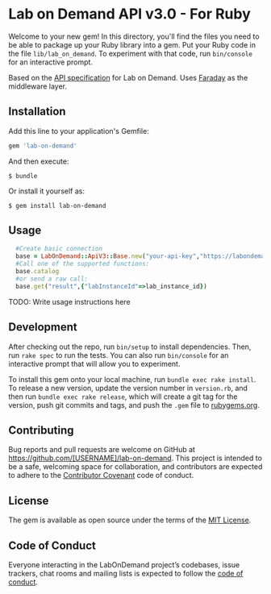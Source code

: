 # Lab on Demand API v3.0 - For Ruby

Welcome to your new gem! In this directory, you'll find the files you need to be able to package up your Ruby library into a gem. Put your Ruby code in the file `lib/lab_on_demand`. To experiment with that code, run `bin/console` for an interactive prompt.

Based on the [API specification](https://labondemand.com/apidocumentation/v3) for Lab on Demand. Uses [Faraday](https://github.com/lostisland/faraday) as the middleware layer.

## Installation

Add this line to your application's Gemfile:

```ruby
gem 'lab-on-demand'
```

And then execute:

    $ bundle

Or install it yourself as:

    $ gem install lab-on-demand

## Usage

```ruby
  #Create basic connection
  base = LabOnDemand::ApiV3::Base.new("your-api-key","https://labondemand.com/api/v3/")
  #Call one of the supported functions:
  base.catalog
  #or send a raw call:
  base.get("result",{"labInstanceId"=>lab_instance_id})

```
TODO: Write usage instructions here

## Development

After checking out the repo, run `bin/setup` to install dependencies. Then, run `rake spec` to run the tests. You can also run `bin/console` for an interactive prompt that will allow you to experiment.

To install this gem onto your local machine, run `bundle exec rake install`. To release a new version, update the version number in `version.rb`, and then run `bundle exec rake release`, which will create a git tag for the version, push git commits and tags, and push the `.gem` file to [rubygems.org](https://rubygems.org).

## Contributing

Bug reports and pull requests are welcome on GitHub at https://github.com/[USERNAME]/lab-on-demand. This project is intended to be a safe, welcoming space for collaboration, and contributors are expected to adhere to the [Contributor Covenant](http://contributor-covenant.org) code of conduct.

## License

The gem is available as open source under the terms of the [MIT License](https://opensource.org/licenses/MIT).

## Code of Conduct

Everyone interacting in the LabOnDemand project’s codebases, issue trackers, chat rooms and mailing lists is expected to follow the [code of conduct](https://github.com/[USERNAME]/lab-on-demand/blob/master/CODE_OF_CONDUCT.md).

